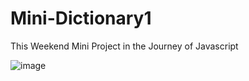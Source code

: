 # Mini-Dictionary1
This Weekend Mini Project in the Journey of Javascript


![image](https://user-images.githubusercontent.com/48924562/232842600-c3d00f09-3a04-4e1a-a2b1-ba0b933d9f8c.png)
